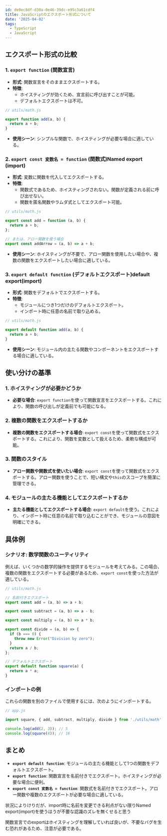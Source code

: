 ```yaml
---
id: de9ec8df-d30a-0e46-39dc-e95c3a61cdf4
title: JavaScriptのエクスポート形式について
date: '2025-04-02'
tags:
  - TypeScript
  - JavaScript
---
```


## エクスポート形式の比較

### 1. `export function` (関数宣言)

- **形式**: 関数宣言をそのままエクスポートする。
- **特徴**:
    - ホイスティングが効くため、宣言前に呼び出すことが可能。
    - デフォルトエクスポートは不可。

```jsx
// utils/math.js

export function add(a, b) {
  return a + b;
}
```

- **使用シーン**: シンプルな関数で、ホイスティングが必要な場合に適している。

### 2. `export const 変数名 = function` (関数式)Named export (import)

- **形式**: 変数に関数を代入してエクスポートする。
- **特徴**:
    - 関数式であるため、ホイスティングされない。関数が定義される前に呼び出せない。
    - 関数を匿名関数やラムダ式としてエクスポート可能。

```jsx
// utils/math.js

export const add = function (a, b) {
  return a + b;
};

// または、アロー関数を使う場合
export const addArrow = (a, b) => a + b;

```

- **使用シーン**: ホイスティングが不要で、アロー関数を使用したい場合や、複数の関数をエクスポートしたい場合に適している。

### 3. `export default function` (デフォルトエクスポート)default export(import)

- **形式**: 関数をデフォルトでエクスポートする。
- **特徴**:
    - モジュールにつき1つだけのデフォルトエクスポート。
    - インポート時に任意の名前で取り込める。

```jsx
// utils/math.js

export default function add(a, b) {
  return a + b;
}

```

- **使用シーン**: モジュール内の主たる関数やコンポーネントをエクスポートする場合に適している。

## 使い分けの基準

### 1. ホイスティングが必要かどうか

- **必要な場合**: `export function`を使って関数宣言をエクスポートする。これにより、関数の呼び出しが定義前でも可能になる。

### 2. 複数の関数をエクスポートするか

- **複数の関数をエクスポートする場合**: `export const`を使って関数式をエクスポートする。これにより、関数を変数として扱えるため、柔軟な構成が可能。

### 3. 関数のスタイル

- **アロー関数や関数式を使いたい場合**: `export const`を使って関数式をエクスポートする。アロー関数を使うことで、短い構文や`this`のスコープを簡潔に管理できる。

### 4. モジュールの主たる機能としてエクスポートするか

- **主たる機能としてエクスポートする場合**: `export default`を使う。これにより、インポート時に任意の名前で取り込むことができ、モジュールの意図を明確にできる。

## 具体例

### シナリオ: 数学関数のユーティリティ

例えば、いくつかの数学的操作を提供するモジュールを考えてみる。この場合、複数の関数をエクスポートする必要があるため、`export const`を使った方法が適している。

```jsx
// utils/math.js

// 名前付きエクスポート
export const add = (a, b) => a + b;

export const subtract = (a, b) => a - b;

export const multiply = (a, b) => a * b;

export const divide = (a, b) => {
  if (b === 0) {
    throw new Error("Division by zero");
  }
  return a / b;
};

// デフォルトエクスポート
export default function square(a) {
  return a * a;
}

```

### インポートの例

これらの関数を別のファイルで使用するには、次のようにインポートする。

```jsx
// app.js

import square, { add, subtract, multiply, divide } from './utils/math';

console.log(add(2, 3)); // 5
console.log(square(4)); // 16

```

## まとめ

- **`export default function`**: モジュールの主たる機能として1つの関数をデフォルトエクスポート。
- **`export function`**: 関数宣言を名前付きでエクスポート。ホイスティングが必要な場合に便利。
- **`export const 変数名 = function`**: 関数式を名前付きでエクスポート。アロー関数や複数のエクスポートが必要な場合に適している。

状況によりけりだが、import時に名前を変更できる利点がない限りNamed export(import)を使うほうが不要な認識のズレを無くせると思う

関数宣言でのexportはホイスティングを理解していれば良いが、不要なバグを生む恐れがあるため、注意が必要である。
